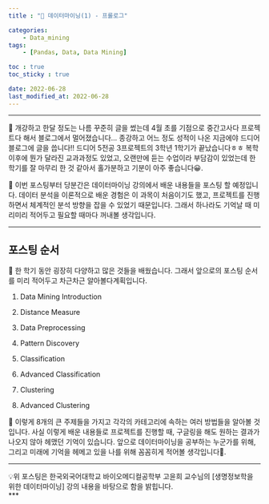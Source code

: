 ```yaml
---
title : "🧩 데이터마이닝(1) - 프롤로그"

categories:
    - Data_mining
tags:
    - [Pandas, Data, Data Mining]

toc : true
toc_sticky : true

date: 2022-06-28
last_modified_at: 2022-06-28
---  
```

* * *

🧩 개강하고 한달 정도는 나름 꾸준히 글을 썼는데 4월 초를 기점으로 중간고사다 프로젝트다 해서 블로그에서 멀어졌습니다... 종강하고 어느 정도 성적이 나온 지금에야 드디어 블로그에 글을 씁니다!! 드디어 5전공 3프로젝트의 3학년 1학기가 끝났습니다ㅎㅎ 복학 이후에 뭔가 달라진 교과과정도 있었고, 오랜만에 듣는 수업이라 부담감이 있었는데 한 학기를 잘 마무리 한 것 같아서 홀가분하고 기분이 아주 좋습니다😀.  

🧩 이번 포스팅부터 당분간은 데이터마이닝 강의에서 배운 내용들을 포스팅 할 예정입니다. 데이터 분석을 이론적으로 배운 경험은 이 과목이 처음이기도 했고, 프로젝트를 진행하면서 체계적인 분석 방향을 잡을 수 있었기 때문입니다. 그래서 하나라도 기억날 때 미리미리 적어두고 필요할 때마다 꺼내볼 생각입니다.  

* * *

## 포스팅 순서  
  
🧩 한 학기 동안 굉장히 다양하고 많은 것들을 배웠습니다. 그래서 앞으로의 포스팅 순서를 미리 적어두고 차근차근 알아볼다계획입니다.  

1. Data Mining Introduction  
  
2. Distance Measure  
  
3. Data Preprocessing  

4. Pattern Discovery   
  
5. Classification  

6. Advanced Classification  

7. Clustering  

8. Advanced Clustering  

🧩 이렇게 8개의 큰 주제들을 가지고 각각의 카테고리에 속하는 여러 방법들을 알아볼 것입니다. 사실 이렇게 배운 내용들로 프로젝트를 진행할 때, 구글링을 해도 원하는 결과가 나오지 않아 헤맸던 기억이 있습니다. 앞으로 데이터마이닝을 공부하는 누군가를 위해, 그리고 미래에 기억을 헤메고 있을 나를 위해 꼼꼼히게 적어볼 생각입니다🙂.  

* * *
<div style="text-align: left">💡위 포스팅은 한국외국어대학교 바이오메디컬공학부 고윤희 교수님의 [생명정보학을 위한 데이터마이닝] 강의 내용을 바탕으로 함을 밝힙니다.</div>  
***  

